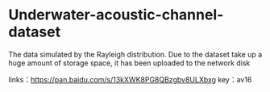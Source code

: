 # Underwater-acoustic-channel-dataset
The data simulated by the Rayleigh distribution.
Due to  the dataset take up a huge amount of storage space, it has been uploaded to the network disk

links：https://pan.baidu.com/s/13kXWK8PG8QBzgbv8ULXbxg 
key：av16
